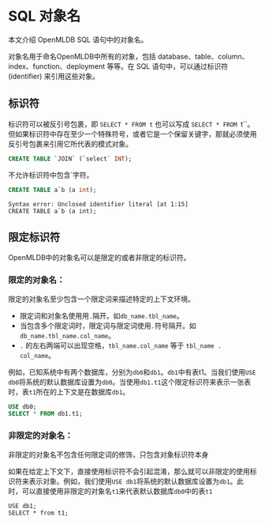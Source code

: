 # SQL 对象名

本文介绍 OpenMLDB SQL 语句中的对象名。

对象名用于命名OpenMLDB中所有的对象，包括 database、table、column、index、function、deployment 等等。在 SQL 语句中，可以通过标识符 (identifier) 来引用这些对象。

## 标识符

标识符可以被反引号包裹，即 `SELECT * FROM t` 也可以写成 `SELECT * FROM `t``。但如果标识符中存在至少一个特殊符号，或者它是一个保留关键字，那就必须使用反引号包裹来引用它所代表的模式对象。

```sql
CREATE TABLE `JOIN` (`select` INT);
```

不允许标识符中包含`字符。

```sql
CREATE TABLE a`b (a int);
```

```
Syntax error: Unclosed identifier literal [at 1:15]
CREATE TABLE a`b (a int);
```



## 限定标识符



OpenMLDB中的对象名可以是限定的或者非限定的标识符。

### 限定的对象名：

限定的对象名至少包含一个限定词来描述特定的上下文环境。

- 限定词和对象名使用用`.`隔开。如`db_name.tbl_name`。
- 当包含多个限定词时，限定词与限定词使用`.`符号隔开。如`db_name.tbl_name.col_name`。
- `.` 的左右两端可以出现空格，`tbl_name.col_name` 等于 `tbl_name . col_name`。

例如，已知系统中有两个数据库，分别为`db0`和`db1`。`db1`中有表t1。当我们使用`USE db0`将系统的默认数据库设置为`db0`。当使用`db1.t1`这个限定标识符来表示一张表时，表`t1`所在的上下文是在数据库`db1`。

```sql
USE db0;
SELECT * FROM db1.t1;
```

### 非限定的对象名：

非限定的对象名不包含任何限定词的修饰，只包含对象标识符本身

如果在给定上下文下，直接使用标识符不会引起混淆，那么就可以非限定的使用标识符来表示对象。例如，我们使用`USE db1`将系统的默认数据库设置为`db1`。此时，可以直接使用非限定的对象名`t1`来代表默认数据库`db0`中的表`t1`

```
USE db1;
SELECT * from t1;
```

